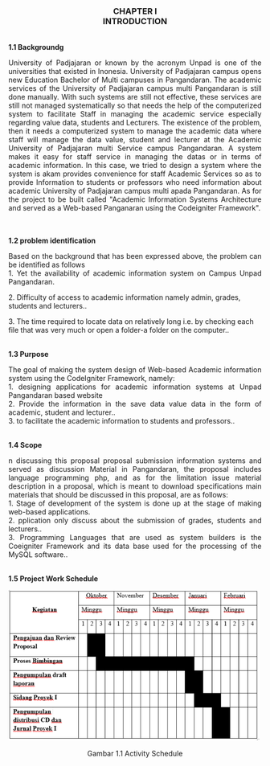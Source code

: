 <h3 align="center"> CHAPTER I <br> 
INTRODUCTION </h3>
<br>
<b>1.1  Backgroundg </b>
<p align="justify">
University of Padjajaran or known by the acronym Unpad is one of the universities that existed in Inonesia. University of Padjajaran campus opens new Education Bachelor of Multi campuses in Pangandaran.
The academic services of the University of Padjajaran campus multi Pangandaran is still done manually. With such systems are still not effective, these services are still not managed systematically so that needs the help of the computerized system to facilitate Staff in managing the academic service especially regarding value data, students and Lecturers.
The existence of the problem, then it needs a computerized system to manage the academic data where staff will manage the data value, student and lecturer at the Academic University of Padjajaran multi Service campus Pangandaran. A system makes it easy for staff service in managing the datas or in terms of academic information. In this case, we tried to design a system where the system is akam provides convenience for staff Academic Services so as to provide Information to students or professors who need information about academic University of Padjajaran campus multi apada Pangandaran. As for the project to be built called "Academic Information Systems Architecture and served as a Web-based Panganaran using the Codeigniter Framework".<br>
<br>
</p>
<br>
<b>1.2	problem identification </b>
<p align="justify">
Based on the background that has been expressed above, the problem can be identified as follows<br>
1.  Yet the availability of academic information system on Campus Unpad Pangandaran.<p> 
2.	Difficulty of access to academic information namely admin, grades, students and lecturers..<p>
3.	The time required to locate data on relatively long i.e. by checking each file that was very much or open a folder-a folder on the computer..<p>
</p>
 
<br><b>1.3	Purpose</b>
<p align="justify">
The goal of making the system design of Web-based Academic information system using the CodeIgniter Framework, namely:<br>
1. designing applications for academic information systems at Unpad Pangandaran based website <br>
2. Provide the information in the save data value data in the form of academic, student and lecturer.. <br>
3. to facilitate the academic information to students and professors.. <br>
</p>
<br><b>1.4   Scope</b>
<p align="justify">
n discussing this proposal proposal submission information systems and served as discussion Material in Pangandaran, the proposal includes language programming php, and as for the limitation issue material description in a proposal, which is meant to download specifications main materials that should be discussed in this proposal, are as follows:<br>
1.	Stage of development of the system is done up at the stage of making web-based applications. <br>
2.	pplication only discuss about the submission of grades, students and lecturers.. <br>
3.	Programming Languages that are used as system builders is the Coeigniter Framework and its data base used for the processing of the MySQL software..
</p>
<br><b>1.5 Project Work Schedule</b>
<p>
<img src="https://github.com/SistemInformasiAkademik/Rancang-Bangun-Sistem-Informasi-Akademik-Unpad-Pangandaran-Berbasis-Web-Menggunakan-Framework-CI/blob/master/img/jawal%20p2.PNG" width="500" height="300">
</p>
<p align="center">Gambar 1.1  Activity Schedule</p>
